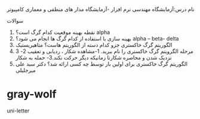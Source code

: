 نام درس:آزمایشگاه مهندسی نرم افزار -آزمایشگاه مدار های منطقی و معماری کامپیوتر


سوالات
1.	نقطه بهینه موقعیت کدام گرگ است؟ alpha
2.	بهینه سازی با استفاده از کدام گرگ ها انجام می شود؟ alpha – beta- delta
3.	الگوریتم گرگ خاکستری جزو کدام دسته از الگوریتم هاست؟ متاهیریستیک
4.	3 مرحله الگرویتم گرگ خاکستری را نام ببرید. 1-مشاهده شکار ، ردیابی و تعقیب 2- نزدیک شدن و محاصره شکارتا زمانیکه دیگر حرکت نکند.3- حمله به شکار
5.	الگوریتم گرگ خاکستری برای اولین بار توسط چه کسی ارائه شد؟ دکتر سید علی میرجلیلی
# gray-wolf
uni-letter
